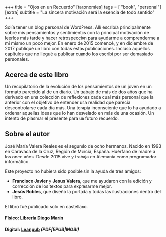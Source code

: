 +++
title = "Ojos en un Recuerdo"
[taxonomies]
tags = [ "book", "personal"]
[extra]
subtitle = "La sincera motivación será la esencia de todo sentido"
+++

Solía tener un blog personal de WordPress. Allí escribía principalmente sobre mis pensamientos y sentimientos 
con la principal motivación de leerlos más tarde y hacer retrospección para ayudarme a comprenderme a mí mismo
un poco mejor. En enero de 2015 comencé, y en diciembre de 2017 publiqué un libro con todas estas publicaciones.
Incluso aquellos capítulos que no llegué a publicar cuando los escribí por ser demasiado personales.

<!-- more -->

## Acerca de este libro

Un recopilatorio de la evolución de los pensamientos de un joven en un formato parecido al de un diario. 
Un trabajo de más de dos años que ha derivado en una colección de reflexiones cada cual más personal que 
la anterior con el objetivo de entender una realidad que parecía descontrolarse cada día más. Una terapia 
inconsciente que lo ha ayudado a ordenar aquellas ideas que lo han desvelado en más de una ocasión. 
Un intento de plasmar el presente para un futuro recuerdo.

## Sobre el autor

José María Valera Reales es el segundo de ocho hermanos. Nacido en 1993 en Caravaca de la Cruz, Región de Murcia, España. 
Huérfano de madre a los once años. Desde 2015 vive y trabaja en Alemania como programador informático.

Este proyecto no hubiera sido posible sin la ayuda de tres amigos:

- **Francisco Javier** y **Jesus Valera**, que me ayudaron con la edición y corrección de los textos para expresarme mejor.
- **Jesús Robles**, que diseñó la portada y todas las ilustraciones dentro del libro.

El libro fué publicado solo en castellano.

#### Físico: [Librería Diego Marín](https://www.diegomarin.com/9788417192471-ojos-en-un-recuerdo.html)
#### Digital: [Leanpub](https://leanpub.com/ojosenunrecuerdo) _(PDF|EPUB|MOBI)_
